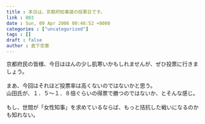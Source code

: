 ```yaml
---
title : 本日は、京都府知事選の投票日です。
link : 803
date : Sun, 09 Apr 2006 00:46:52 +0000
categories : ["uncategorized"]
tags : []
draft : false
author : 倉下忠憲
---
```


京都府民の皆様、今日はほんの少し肌寒いかもしれませんが、ぜひ投票に行きましょう。<BR><BR>まあ、今回はそれほど投票率は高くないのではないかと思う。<BR>山田氏が、１．５～１．８倍ぐらいの得票で勝つのではないか、とそんな感じ。<BR><BR>もし、世間が「女性知事」を求めているならば、もっと拮抗した戦いになるのかも知れない。<br><br>
